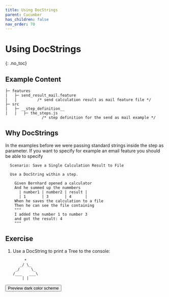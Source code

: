 ```yaml
---
title: Using DocStrings
parent: Cucumber
has_children: false
nav_order: 70
---
```


# Using DocStrings
{: .no_toc}

## Example Content

```text
├─ features
|   ├─ send_result_mail.feature
|   |         /* send calculation result as mail feature file */
├─ src
|   ├─ __step_definition__
|   |   ├─ the_steps.js
                /* step definition for the send as mail example */
```

## Why DocStrings

In the examples before we were passing standard strings inside the step as parameter.
If you want to specify for example an email feature you should be able to specify 

````gherkin
  Scenario: Save a Single Calculation Result to File

  Use a DocString within a step.

    Given Bernhard opened a calculator
    And he summed up the nummbers
      | number1 | number2 | result |
      | 1       | 3       | 4      |
    When he saves the calculation to a file
    Then he can see the file containing
    """
    I added the number 1 to number 3
    and got the result: 4
    """
````

## Exercise

1. Use a DocString to print a Tree to the console:

    ````text
         *
       _/ \_
     _/     \_
    /___   ___\
        | |
    ````

<button class="btn js-toggle-dark-mode">Preview dark color scheme</button>

<script type="text/javascript" src="{{ "/assets/js/dark-mode-preview.js" | absolute_url }}"></script>